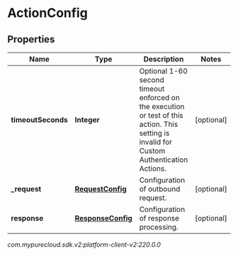 # ActionConfig


## Properties

| Name | Type | Description | Notes |
| ------------ | ------------- | ------------- | ------------- |
| **timeoutSeconds** | **Integer** | Optional 1-60 second timeout enforced on the execution or test of this action. This setting is invalid for Custom Authentication Actions. |  [optional] |
| **_request** | [**RequestConfig**](RequestConfig) | Configuration of outbound request. |  [optional] |
| **response** | [**ResponseConfig**](ResponseConfig) | Configuration of response processing. |  [optional] |




_com.mypurecloud.sdk.v2:platform-client-v2:220.0.0_

